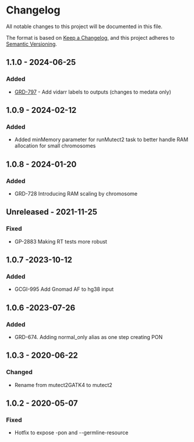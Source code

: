 # Changelog
All notable changes to this project will be documented in this file.

The format is based on [Keep a Changelog](https://keepachangelog.com/en/1.0.0/),
and this project adheres to [Semantic Versioning](https://semver.org/spec/v2.0.0.html).

## 1.1.0 - 2024-06-25
### Added
- [GRD-797](https://jira.oicr.on.ca/browse/GRD-797) - Add vidarr labels to outputs (changes to medata only)

## 1.0.9 - 2024-02-12
### Added
- Added minMemory parameter for runMutect2 task to better handle RAM allocation for small chromosomes

## 1.0.8 - 2024-01-20
### Added
- GRD-728 Introducing RAM scaling by chromosome

## Unreleased - 2021-11-25
### Fixed
- GP-2883 Making RT tests more robust

## 1.0.7 -2023-10-12
### Added
- GCGI-995 Add Gnomad AF to hg38 input

## 1.0.6 -2023-07-26
### Added
- GRD-674. Adding normal_only alias as one step creating PON  

## 1.0.3 - 2020-06-22
### Changed
- Rename from mutect2GATK4 to mutect2

## 1.0.2 - 2020-05-07
### Fixed
- Hotfix to expose -pon and --germline-resource
